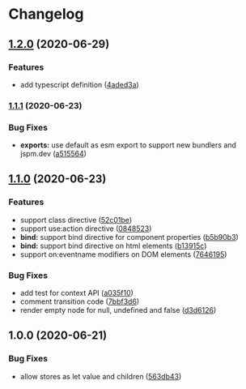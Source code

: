 # Changelog

## [1.2.0](https://www.github.com/kenoxa/svelte-hyperscript/compare/v1.1.1...v1.2.0) (2020-06-29)


### Features

* add typescript definition ([4aded3a](https://www.github.com/kenoxa/svelte-hyperscript/commit/4aded3a97e5d058f26dcc717d3a4bc8c39ad0a91))

### [1.1.1](https://www.github.com/sastan/svelte-hyperscript/compare/v1.1.0...v1.1.1) (2020-06-23)

### Bug Fixes

- **exports:** use default as esm export to support new bundlers and jspm.dev ([a515564](https://www.github.com/sastan/svelte-hyperscript/commit/a51556446cf644b8c93c1d98e634a5b62bacfd47))

## [1.1.0](https://www.github.com/sastan/svelte-hyperscript/compare/v1.0.0...v1.1.0) (2020-06-23)

### Features

- support class directive ([52c01be](https://www.github.com/kenoxa/svelte-hyperscript/commit/52c01beb459db702b0088a8c2843a5eff23f127d))
- support use:action directive ([0848523](https://www.github.com/kenoxa/svelte-hyperscript/commit/08485236eca6b9ab408a6f6485f27fb9ce904b27))
- **bind:** support bind directive for component properties ([b5b90b3](https://www.github.com/kenoxa/svelte-hyperscript/commit/b5b90b3a5e4dd1a74de4507c65510bd79242caae))
- **bind:** support bind directive on html elements ([b13915c](https://www.github.com/kenoxa/svelte-hyperscript/commit/b13915cb4b9ab137978c819e3e84a70c4fa13efe))
- support on:eventname modifiers on DOM elements ([7646195](https://www.github.com/kenoxa/svelte-hyperscript/commit/764619586cf6f05a8d89b40becdde0defdc64285))

### Bug Fixes

- add test for context API ([a035f10](https://www.github.com/kenoxa/svelte-hyperscript/commit/a035f108a97896ca80af9ec5300e9f56d0770a8b))
- comment transition code ([7bbf3d6](https://www.github.com/kenoxa/svelte-hyperscript/commit/7bbf3d6e7020046a5faaf95f48e5cb968de4700a))
- render empty node for null, undefined and false ([d3d6126](https://www.github.com/kenoxa/svelte-hyperscript/commit/d3d6126ce2b7c69976914ade40a6482272f760ad))

## 1.0.0 (2020-06-21)

### Bug Fixes

- allow stores as let value and children ([563db43](https://www.github.com/kenoxa/svelte-hyperscript/commit/563db43b111de753d9eb1d71b0a54e875ca091ea))

